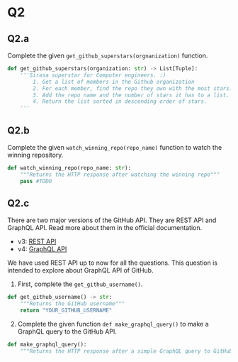 # Q2

## Q2.a
Complete the given `get_github_superstars(orgnanization)` function.
```python
def get_github_superstars(organization: str) -> List[Tuple]:
    '''Sirasa superstar for Computer engineers. :)
        1. Get a list of members in the Github organization
        2. For each member, find the repo they own with the most stars.
        3. Add the repo name and the number of stars it has to a list.
        4. Return the list sorted in descending order of stars.
    '''
```

## Q2.b
Complete the given `watch_winning_repo(repo_name)` function to watch the winning repository.
```python
def watch_winning_repo(repo_name: str):
    """Returns the HTTP response after watching the winning repo"""
    pass #TODO
```

## Q2.c
There are two major versions of the GitHub API. They are REST API and GraphQL API. Read more about them in the official documentation.

* v3: [REST API](https://docs.github.com/en/rest)
* v4: [GraphQL API](https://docs.github.com/en/graphql)

We have used REST API up to now for all the questions. This question is intended to explore about GraphQL API of GitHub.

1. First, complete the `get_github_username()`.
```python
def get_github_username() -> str:
    """Returns the GitHub username"""
    return "YOUR_GITHUB_USERNAME"
```

2. Complete the given function `def make_graphql_query()` to make a GraphQL query to the GitHub API.
```python
def make_graphql_query():
    """Returns the HTTP response after a simple GraphQL query to GitHub API"""
```

